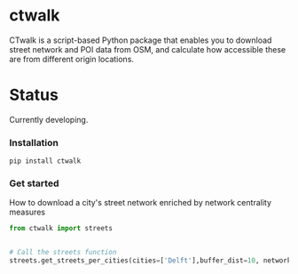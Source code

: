 # ctwalk
CTwalk is a script-based Python package that enables  you to download street network and POI data from OSM, and calculate  how accessible these are from different origin locations.

# Status
Currently developing.
### Installation
```
pip install ctwalk
```

### Get started
How to download a city's street network enriched by network centrality measures

```Python
from ctwalk import streets


# Call the streets function
streets.get_streets_per_cities(cities=['Delft'],buffer_dist=10, network_type='walk', intersection_clos=True, street_betw=True, street_sin=True)
```